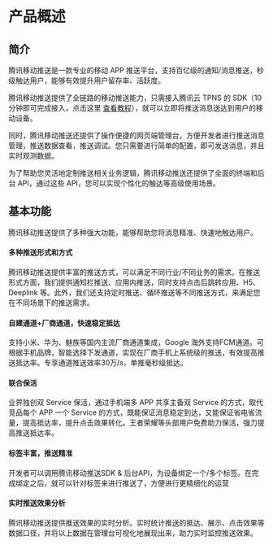 # 产品概述

## 简介

腾讯移动推送是一款专业的移动 APP 推送平台，支持百亿级的通知/消息推送，秒级触达用户，能够有效提升用户留存率、活跃度。

腾讯移动推送提供了全链路的移动推送能力，只需接入腾讯云 TPNS 的 SDK（10分钟即可完成接入，点击这里 [查看教程](https://console.cloud.tencent.com/tpns/sdkdownload)），就可以立即将推送消息送达到用户的移动设备。

同时，腾讯移动推送还提供了操作便捷的网页端管理台，方便开发者进行推送消息管理，推送数据查看，推送调试。您只需要进行简单的配置，即可发送消息，并且实时观测数据。

为了帮助您灵活地定制推送相关业务逻辑，腾讯移动推送还提供了全面的终端和后台 API，通过这些 API，您可以实现个性化的触达等高级使用场景。



## 基本功能

腾讯移动推送提供了多种强大功能，能够帮助您将消息精准、快速地触达用户。

#### 多种推送形式和方式
腾讯移动推送提供丰富的推送方式，可以满足不同行业/不同业务的需求。在推送形式方面，我们提供通知栏推送、应用内推送，同时支持点击后跳转应用、H5、Deeplink 等。此外，我们还支持定时推送、循环推送等不同推送方式，来满足您在不同场景下的推送需求。
#### 自建通道+厂商通道，快速稳定抵达
支持小米、华为、魅族等国内主流厂商通道集成，Google 海外支持FCM通道。可根据手机品牌，智能选择下发通道，实现在厂商手机上系统级的推送，有效提高推送抵达率。专享通道推送效率30万/s，单推毫秒级抵达。
#### 联合保活
业界独创双 Service 保活，通过手机端多 APP 共享主备双 Service 的方式，取代竞品每个 APP 一个 Service 的方式，既能保证消息稳定到达，又能保证省电省流量，提高抵达率，提升点击效果转化。王者荣耀等头部用户免费助力保活，强力提高推送抵达率。
#### 标签丰富，推送精准
开发者可以调用腾讯移动推送SDK & 后台API，为设备绑定一个/多个标签。在完成绑定之后，就可以针对标签来进行推送了，方便进行更精细化的运营
#### 实时推送效果分析
腾讯移动推送提供推送效果的实时分析。实时统计推送的抵达、展示、点击效果等数据口径，并将以上数据在管理台可视化地展现出来，助力实时监控推送效果。





